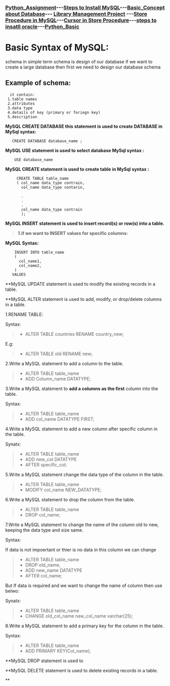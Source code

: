 ### [Python_Assignment](https://sudarshan-gurav.github.io/Assignment)---[Steps to Install MySQL](https://sudarshan-gurav.github.io/Install_step)---[Basic_Concept about Database](https://sudarshan-gurav.github.io/Basic_concept)--- [Library Management Project](https://sudarshan-gurav.github.io/Create_Insert) ---[Store Procedure in MySQL](https://sudarshan-gurav.github.io/store_procedure)---[Cursor in Store Procedure](https://sudarshan-gurav.github.io/cursor)---[steps to insatll oracle](https://sudarshan-gurav.github.io/step_install_oracle)---[Python_Basic](https://sudarshan-gurav.github.io/python)

# Basic Syntax of MySQL:

schema in simple term schema is design of our database 
  if we want to create a large database then first we need to design our database schema 
  
 ## Example of schema:
      it contain:
     1.table names
     2.attributes
     3.data type
     4.details of key (primary or foriegn key)
     5.description
     
 **MySQL CREATE DATABASE this statement is used to create DATABASE in 
   MySql syntax:**
 
       CREATE DATABASE database_name ;
 
**MySQL USE statement is used to select database 
  MySql syntax :**
 
        USE database_name
 
**MySQL CREATE statement is used to create table in 
  MySql syntax :**
  
         CREATE TABLE table_name
         ( col_name data_type contrain,
           col_name data_type contarin,
         
           .
           .
           .
           col_name data_type contrain
           );
  
  **MySQL INSERT statement is used to insert record(s) or row(s) into a table.**
  
   > **1.if we want to INSERT values for specific columns:**
   
 **MySQL Syntax:**
        
        INSERT INTO table_name 
        ( 
          col_name1,
          col_name2,
        )
       VALUES
 
 **MySQL UPDATE statement is used to modify the existing records in a table.
 
 **MySQL ALTER statement is used to  add, modify, or drop/delete columns in a table.
 
1.RENAME TABLE:

Syntax:
  
  >  *  ALTER TABLE countries RENAME country_new;
  
E.g:

>   * ALTER TABLE old RENAME new;

2.Write a MySQL statement to add a column to the table.

> *  ALTER TABLE table_name
>  * ADD Column_name DATATYPE;

3.Write a MySQL statement to **add a columns as the first** column into the table.

Syntax: 

> *   ALTER TABLE table_name
> *   ADD col_name DATATYPE FIRST;

4.Write a MySQL statement to add a new column after specific column in the table.

Synatx:

> * ALTER TABLE table_name
> * ADD new_col DATATYPE  
> * AFTER specific_col;

5.Write a MySQL statement change the data type of the column in the table.

> * ALTER TABLE table_name
> * MODIFY col_name NEW_DATATYPE;

6.Write a MySQL statement to drop the column from the table.

>  * ALTER TABLE table_name
>  * DROP col_name;

7.Write a MySQL statement to change the name of the column old to new, keeping the data type and size same.

Syntax:

If data is not impoertant or thier is no data in this column we can change

> *  ALTER TABLE table_name
> *  DROP old_name,
> *  ADD new_name DATATYPE
> *  AFTER col_name; 

But If data is required and we want to change the name of column then use belwo:

Synatx:

> * ALTER TABLE table_name
> * CHANGE old_col_name new_col_name varchar(25);

8.Write a MySQL statement to add a primary key for the column in the table.

Syntax:

> * ALTER TABLE table_name
> * ADD PRIMARY KEY(Col_name);

 **MySQL DROP statement is used to
 
 **MySQL DELETE statement is used to delete existing records in a table.
 
 **
